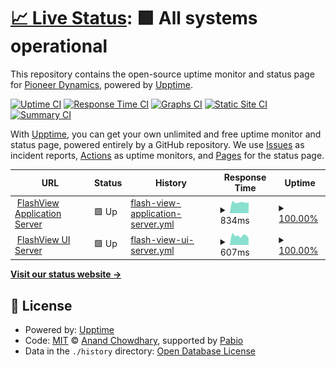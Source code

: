 # [📈 Live Status](https://pioneer-dynamics.github.io/status.flashview.link): <!--live status--> **🟩 All systems operational**

This repository contains the open-source uptime monitor and status page for [Pioneer Dynamics](https://pioneer-dynamics.github.io/status.flashview.link), powered by [Upptime](https://github.com/upptime/upptime).

[![Uptime CI](https://github.com/pioneer-dynamics/status.flashview.link/workflows/Uptime%20CI/badge.svg)](https://github.com/pioneer-dynamics/status.flashview.link/actions?query=workflow%3A%22Uptime+CI%22)
[![Response Time CI](https://github.com/pioneer-dynamics/status.flashview.link/workflows/Response%20Time%20CI/badge.svg)](https://github.com/pioneer-dynamics/status.flashview.link/actions?query=workflow%3A%22Response+Time+CI%22)
[![Graphs CI](https://github.com/pioneer-dynamics/status.flashview.link/workflows/Graphs%20CI/badge.svg)](https://github.com/pioneer-dynamics/status.flashview.link/actions?query=workflow%3A%22Graphs+CI%22)
[![Static Site CI](https://github.com/pioneer-dynamics/status.flashview.link/workflows/Static%20Site%20CI/badge.svg)](https://github.com/pioneer-dynamics/status.flashview.link/actions?query=workflow%3A%22Static+Site+CI%22)
[![Summary CI](https://github.com/pioneer-dynamics/status.flashview.link/workflows/Summary%20CI/badge.svg)](https://github.com/pioneer-dynamics/status.flashview.link/actions?query=workflow%3A%22Summary+CI%22)

With [Upptime](https://upptime.js.org), you can get your own unlimited and free uptime monitor and status page, powered entirely by a GitHub repository. We use [Issues](https://github.com/pioneer-dynamics/status.flashview.link/issues) as incident reports, [Actions](https://github.com/pioneer-dynamics/status.flashview.link/actions) as uptime monitors, and [Pages](https://pioneer-dynamics.github.io/status.flashview.link) for the status page.

<!--start: status pages-->
<!-- This summary is generated by Upptime (https://github.com/upptime/upptime) -->
<!-- Do not edit this manually, your changes will be overwritten -->
<!-- prettier-ignore -->
| URL | Status | History | Response Time | Uptime |
| --- | ------ | ------- | ------------- | ------ |
| <img alt="" src="https://icons.duckduckgo.com/ip3/flashview.link.ico" height="13"> [FlashView Application Server](https://flashview.link) | 🟩 Up | [flash-view-application-server.yml](https://github.com/pioneer-dynamics/status.flashview.link/commits/HEAD/history/flash-view-application-server.yml) | <details><summary><img alt="Response time graph" src="./graphs/flash-view-application-server/response-time-week.png" height="20"> 834ms</summary><br><a href="https://status.flashview.link/history/flash-view-application-server"><img alt="Response time 856" src="https://img.shields.io/endpoint?url=https%3A%2F%2Fraw.githubusercontent.com%2Fpioneer-dynamics%2Fstatus.flashview.link%2FHEAD%2Fapi%2Fflash-view-application-server%2Fresponse-time.json"></a><br><a href="https://status.flashview.link/history/flash-view-application-server"><img alt="24-hour response time 868" src="https://img.shields.io/endpoint?url=https%3A%2F%2Fraw.githubusercontent.com%2Fpioneer-dynamics%2Fstatus.flashview.link%2FHEAD%2Fapi%2Fflash-view-application-server%2Fresponse-time-day.json"></a><br><a href="https://status.flashview.link/history/flash-view-application-server"><img alt="7-day response time 834" src="https://img.shields.io/endpoint?url=https%3A%2F%2Fraw.githubusercontent.com%2Fpioneer-dynamics%2Fstatus.flashview.link%2FHEAD%2Fapi%2Fflash-view-application-server%2Fresponse-time-week.json"></a><br><a href="https://status.flashview.link/history/flash-view-application-server"><img alt="30-day response time 826" src="https://img.shields.io/endpoint?url=https%3A%2F%2Fraw.githubusercontent.com%2Fpioneer-dynamics%2Fstatus.flashview.link%2FHEAD%2Fapi%2Fflash-view-application-server%2Fresponse-time-month.json"></a><br><a href="https://status.flashview.link/history/flash-view-application-server"><img alt="1-year response time 856" src="https://img.shields.io/endpoint?url=https%3A%2F%2Fraw.githubusercontent.com%2Fpioneer-dynamics%2Fstatus.flashview.link%2FHEAD%2Fapi%2Fflash-view-application-server%2Fresponse-time-year.json"></a></details> | <details><summary><a href="https://status.flashview.link/history/flash-view-application-server">100.00%</a></summary><a href="https://status.flashview.link/history/flash-view-application-server"><img alt="All-time uptime 99.96%" src="https://img.shields.io/endpoint?url=https%3A%2F%2Fraw.githubusercontent.com%2Fpioneer-dynamics%2Fstatus.flashview.link%2FHEAD%2Fapi%2Fflash-view-application-server%2Fuptime.json"></a><br><a href="https://status.flashview.link/history/flash-view-application-server"><img alt="24-hour uptime 100.00%" src="https://img.shields.io/endpoint?url=https%3A%2F%2Fraw.githubusercontent.com%2Fpioneer-dynamics%2Fstatus.flashview.link%2FHEAD%2Fapi%2Fflash-view-application-server%2Fuptime-day.json"></a><br><a href="https://status.flashview.link/history/flash-view-application-server"><img alt="7-day uptime 100.00%" src="https://img.shields.io/endpoint?url=https%3A%2F%2Fraw.githubusercontent.com%2Fpioneer-dynamics%2Fstatus.flashview.link%2FHEAD%2Fapi%2Fflash-view-application-server%2Fuptime-week.json"></a><br><a href="https://status.flashview.link/history/flash-view-application-server"><img alt="30-day uptime 100.00%" src="https://img.shields.io/endpoint?url=https%3A%2F%2Fraw.githubusercontent.com%2Fpioneer-dynamics%2Fstatus.flashview.link%2FHEAD%2Fapi%2Fflash-view-application-server%2Fuptime-month.json"></a><br><a href="https://status.flashview.link/history/flash-view-application-server"><img alt="1-year uptime 99.96%" src="https://img.shields.io/endpoint?url=https%3A%2F%2Fraw.githubusercontent.com%2Fpioneer-dynamics%2Fstatus.flashview.link%2FHEAD%2Fapi%2Fflash-view-application-server%2Fuptime-year.json"></a></details>
| <img alt="" src="https://icons.duckduckgo.com/ip3/static.portion.ist.ico" height="13"> [FlashView UI Server](https://static.portion.ist/build/manifest.json) | 🟩 Up | [flash-view-ui-server.yml](https://github.com/pioneer-dynamics/status.flashview.link/commits/HEAD/history/flash-view-ui-server.yml) | <details><summary><img alt="Response time graph" src="./graphs/flash-view-ui-server/response-time-week.png" height="20"> 607ms</summary><br><a href="https://status.flashview.link/history/flash-view-ui-server"><img alt="Response time 653" src="https://img.shields.io/endpoint?url=https%3A%2F%2Fraw.githubusercontent.com%2Fpioneer-dynamics%2Fstatus.flashview.link%2FHEAD%2Fapi%2Fflash-view-ui-server%2Fresponse-time.json"></a><br><a href="https://status.flashview.link/history/flash-view-ui-server"><img alt="24-hour response time 560" src="https://img.shields.io/endpoint?url=https%3A%2F%2Fraw.githubusercontent.com%2Fpioneer-dynamics%2Fstatus.flashview.link%2FHEAD%2Fapi%2Fflash-view-ui-server%2Fresponse-time-day.json"></a><br><a href="https://status.flashview.link/history/flash-view-ui-server"><img alt="7-day response time 607" src="https://img.shields.io/endpoint?url=https%3A%2F%2Fraw.githubusercontent.com%2Fpioneer-dynamics%2Fstatus.flashview.link%2FHEAD%2Fapi%2Fflash-view-ui-server%2Fresponse-time-week.json"></a><br><a href="https://status.flashview.link/history/flash-view-ui-server"><img alt="30-day response time 721" src="https://img.shields.io/endpoint?url=https%3A%2F%2Fraw.githubusercontent.com%2Fpioneer-dynamics%2Fstatus.flashview.link%2FHEAD%2Fapi%2Fflash-view-ui-server%2Fresponse-time-month.json"></a><br><a href="https://status.flashview.link/history/flash-view-ui-server"><img alt="1-year response time 653" src="https://img.shields.io/endpoint?url=https%3A%2F%2Fraw.githubusercontent.com%2Fpioneer-dynamics%2Fstatus.flashview.link%2FHEAD%2Fapi%2Fflash-view-ui-server%2Fresponse-time-year.json"></a></details> | <details><summary><a href="https://status.flashview.link/history/flash-view-ui-server">100.00%</a></summary><a href="https://status.flashview.link/history/flash-view-ui-server"><img alt="All-time uptime 99.98%" src="https://img.shields.io/endpoint?url=https%3A%2F%2Fraw.githubusercontent.com%2Fpioneer-dynamics%2Fstatus.flashview.link%2FHEAD%2Fapi%2Fflash-view-ui-server%2Fuptime.json"></a><br><a href="https://status.flashview.link/history/flash-view-ui-server"><img alt="24-hour uptime 100.00%" src="https://img.shields.io/endpoint?url=https%3A%2F%2Fraw.githubusercontent.com%2Fpioneer-dynamics%2Fstatus.flashview.link%2FHEAD%2Fapi%2Fflash-view-ui-server%2Fuptime-day.json"></a><br><a href="https://status.flashview.link/history/flash-view-ui-server"><img alt="7-day uptime 100.00%" src="https://img.shields.io/endpoint?url=https%3A%2F%2Fraw.githubusercontent.com%2Fpioneer-dynamics%2Fstatus.flashview.link%2FHEAD%2Fapi%2Fflash-view-ui-server%2Fuptime-week.json"></a><br><a href="https://status.flashview.link/history/flash-view-ui-server"><img alt="30-day uptime 100.00%" src="https://img.shields.io/endpoint?url=https%3A%2F%2Fraw.githubusercontent.com%2Fpioneer-dynamics%2Fstatus.flashview.link%2FHEAD%2Fapi%2Fflash-view-ui-server%2Fuptime-month.json"></a><br><a href="https://status.flashview.link/history/flash-view-ui-server"><img alt="1-year uptime 99.98%" src="https://img.shields.io/endpoint?url=https%3A%2F%2Fraw.githubusercontent.com%2Fpioneer-dynamics%2Fstatus.flashview.link%2FHEAD%2Fapi%2Fflash-view-ui-server%2Fuptime-year.json"></a></details>

<!--end: status pages-->

[**Visit our status website →**](https://pioneer-dynamics.github.io/status.flashview.link)

## 📄 License

- Powered by: [Upptime](https://github.com/upptime/upptime)
- Code: [MIT](./LICENSE) © [Anand Chowdhary](https://anandchowdhary.com), supported by [Pabio](https://pabio.com)
- Data in the `./history` directory: [Open Database License](https://opendatacommons.org/licenses/odbl/1-0/)
